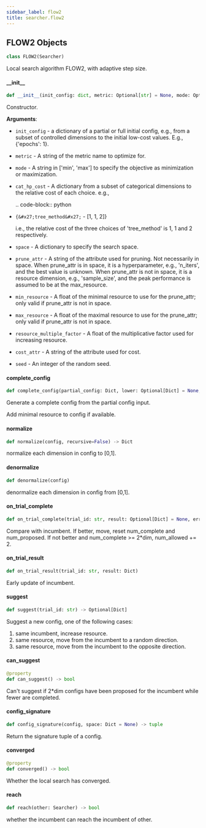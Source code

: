 ```yaml
---
sidebar_label: flow2
title: searcher.flow2
---
```


## FLOW2 Objects

```python
class FLOW2(Searcher)
```

Local search algorithm FLOW2, with adaptive step size.

#### \_\_init\_\_

```python
def __init__(init_config: dict, metric: Optional[str] = None, mode: Optional[str] = None, space: Optional[dict] = None, prune_attr: Optional[str] = None, min_resource: Optional[float] = None, max_resource: Optional[float] = None, resource_multiple_factor: Optional[float] = 4, cost_attr: Optional[str] = "time_total_s", seed: Optional[int] = 20)
```

Constructor.

**Arguments**:

- `init_config` - a dictionary of a partial or full initial config,
  e.g., from a subset of controlled dimensions
  to the initial low-cost values.
  E.g., {&#x27;epochs&#x27;: 1}.
- `metric` - A string of the metric name to optimize for.
- `mode` - A string in [&#x27;min&#x27;, &#x27;max&#x27;] to specify the objective as
  minimization or maximization.
- `cat_hp_cost` - A dictionary from a subset of categorical dimensions
  to the relative cost of each choice.
  e.g.,
  
  .. code-block:: python
  
- `{&#x27;tree_method&#x27;` - [1, 1, 2]}
  
  i.e., the relative cost of the
  three choices of &#x27;tree_method&#x27; is 1, 1 and 2 respectively.
- `space` - A dictionary to specify the search space.
- `prune_attr` - A string of the attribute used for pruning.
  Not necessarily in space.
  When prune_attr is in space, it is a hyperparameter, e.g.,
  &#x27;n_iters&#x27;, and the best value is unknown.
  When prune_attr is not in space, it is a resource dimension,
  e.g., &#x27;sample_size&#x27;, and the peak performance is assumed
  to be at the max_resource.
- `min_resource` - A float of the minimal resource to use for the
  prune_attr; only valid if prune_attr is not in space.
- `max_resource` - A float of the maximal resource to use for the
  prune_attr; only valid if prune_attr is not in space.
- `resource_multiple_factor` - A float of the multiplicative factor
  used for increasing resource.
- `cost_attr` - A string of the attribute used for cost.
- `seed` - An integer of the random seed.

#### complete\_config

```python
def complete_config(partial_config: Dict, lower: Optional[Dict] = None, upper: Optional[Dict] = None) -> Tuple[Dict, Dict]
```

Generate a complete config from the partial config input.

Add minimal resource to config if available.

#### normalize

```python
def normalize(config, recursive=False) -> Dict
```

normalize each dimension in config to [0,1].

#### denormalize

```python
def denormalize(config)
```

denormalize each dimension in config from [0,1].

#### on\_trial\_complete

```python
def on_trial_complete(trial_id: str, result: Optional[Dict] = None, error: bool = False)
```

Compare with incumbent.
If better, move, reset num_complete and num_proposed.
If not better and num_complete &gt;= 2*dim, num_allowed += 2.

#### on\_trial\_result

```python
def on_trial_result(trial_id: str, result: Dict)
```

Early update of incumbent.

#### suggest

```python
def suggest(trial_id: str) -> Optional[Dict]
```

Suggest a new config, one of the following cases:
1. same incumbent, increase resource.
2. same resource, move from the incumbent to a random direction.
3. same resource, move from the incumbent to the opposite direction.

#### can\_suggest

```python
@property
def can_suggest() -> bool
```

Can&#x27;t suggest if 2*dim configs have been proposed for the incumbent
while fewer are completed.

#### config\_signature

```python
def config_signature(config, space: Dict = None) -> tuple
```

Return the signature tuple of a config.

#### converged

```python
@property
def converged() -> bool
```

Whether the local search has converged.

#### reach

```python
def reach(other: Searcher) -> bool
```

whether the incumbent can reach the incumbent of other.

